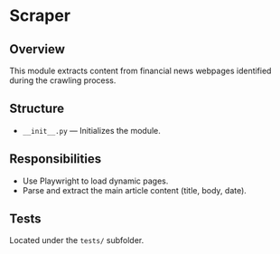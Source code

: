 # Scraper

## Overview

This module extracts content from financial news webpages identified during the crawling process.

## Structure

- `__init__.py` — Initializes the module.

## Responsibilities

- Use Playwright to load dynamic pages.
- Parse and extract the main article content (title, body, date).

## Tests

Located under the `tests/` subfolder.